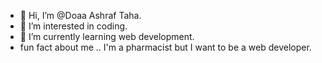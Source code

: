 - 👋 Hi, I’m @Doaa Ashraf Taha.
- 👀 I’m interested in coding.
- 🌱 I’m currently learning web development.
- fun fact about me .. I'm a pharmacist but I want to be a web developer.



<!---
Doaa-Taha/Doaa-Taha is a ✨ special ✨ repository because its `README.md` (this file) appears on your GitHub profile.
You can click the Preview link to take a look at your changes.
--->
